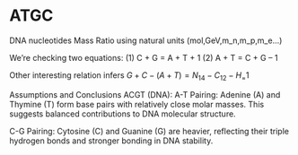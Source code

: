 # ATGC

DNA nucleotides Mass Ratio using natural units (mol,GeV,m_n,m_p,m_e...)

We’re checking two equations:  (1) C + G = A + T + 1  (2) A + T = C + G – 1

Other interesting relation infers $G + C - (A + T) = N_14 - C_12 - H_ = 1$  

Assumptions and Conclusions
ACGT (DNA):
A-T Pairing: Adenine (A) and Thymine (T) form base pairs with relatively close molar masses. This suggests balanced contributions to DNA molecular structure.

C-G Pairing: Cytosine (C) and Guanine (G) are heavier, reflecting their triple hydrogen bonds and stronger bonding in DNA stability.
